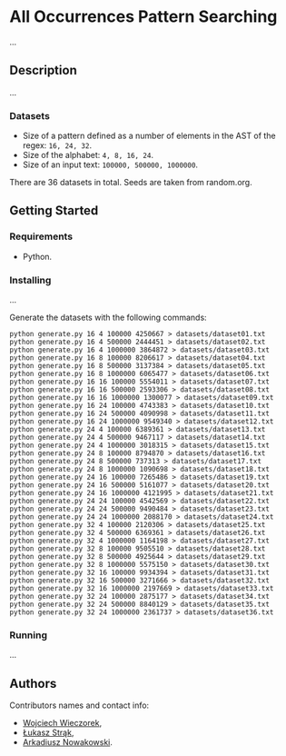 # All Occurrences Pattern Searching

...

## Description

...

### Datasets

-   Size of a pattern defined as a number of elements in the AST of the regex: `16, 24, 32`.
-   Size of the alphabet: `4, 8, 16, 24`.
-   Size of an input text: `100000, 500000, 1000000`.

There are 36 datasets in total. Seeds are taken from random.org.

## Getting Started

### Requirements

-   Python.

### Installing

...

Generate the datasets with the following commands:

```
python generate.py 16 4 100000 4250667 > datasets/dataset01.txt
python generate.py 16 4 500000 2444451 > datasets/dataset02.txt
python generate.py 16 4 1000000 3864872 > datasets/dataset03.txt
python generate.py 16 8 100000 8206617 > datasets/dataset04.txt
python generate.py 16 8 500000 3137384 > datasets/dataset05.txt
python generate.py 16 8 1000000 6065477 > datasets/dataset06.txt
python generate.py 16 16 100000 5554011 > datasets/dataset07.txt
python generate.py 16 16 500000 2593306 > datasets/dataset08.txt
python generate.py 16 16 1000000 1300077 > datasets/dataset09.txt
python generate.py 16 24 100000 4743383 > datasets/dataset10.txt
python generate.py 16 24 500000 4090998 > datasets/dataset11.txt
python generate.py 16 24 1000000 9549340 > datasets/dataset12.txt
python generate.py 24 4 100000 6389361 > datasets/dataset13.txt
python generate.py 24 4 500000 9467117 > datasets/dataset14.txt
python generate.py 24 4 1000000 3018315 > datasets/dataset15.txt
python generate.py 24 8 100000 8794870 > datasets/dataset16.txt
python generate.py 24 8 500000 737313 > datasets/dataset17.txt
python generate.py 24 8 1000000 1090698 > datasets/dataset18.txt
python generate.py 24 16 100000 7265486 > datasets/dataset19.txt
python generate.py 24 16 500000 5161077 > datasets/dataset20.txt
python generate.py 24 16 1000000 4121995 > datasets/dataset21.txt
python generate.py 24 24 100000 4542569 > datasets/dataset22.txt
python generate.py 24 24 500000 9490484 > datasets/dataset23.txt
python generate.py 24 24 1000000 2088170 > datasets/dataset24.txt
python generate.py 32 4 100000 2120306 > datasets/dataset25.txt
python generate.py 32 4 500000 6369361 > datasets/dataset26.txt
python generate.py 32 4 1000000 1164198 > datasets/dataset27.txt
python generate.py 32 8 100000 9505510 > datasets/dataset28.txt
python generate.py 32 8 500000 4925644 > datasets/dataset29.txt
python generate.py 32 8 1000000 5575150 > datasets/dataset30.txt
python generate.py 32 16 100000 9934394 > datasets/dataset31.txt
python generate.py 32 16 500000 3271666 > datasets/dataset32.txt
python generate.py 32 16 1000000 2197669 > datasets/dataset33.txt
python generate.py 32 24 100000 2875177 > datasets/dataset34.txt
python generate.py 32 24 500000 8840129 > datasets/dataset35.txt
python generate.py 32 24 1000000 2361737 > datasets/dataset36.txt
```

### Running

...

## Authors

Contributors names and contact info:

-   [Wojciech Wieczorek](https://kiia.ubb.edu.pl/pracownicy/dr-habwojciechwieczorek),
-   [Łukasz Strąk](https://ab.us.edu.pl/emp?id=47011),
-   [Arkadiusz Nowakowski](https://ab.us.edu.pl/emp?id=46971).
